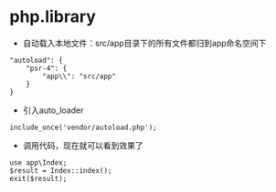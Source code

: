 # php.library

- 自动载入本地文件：src/app目录下的所有文件都归到app命名空间下
```
"autoload": {
    "psr-4": {
        "app\\": "src/app"
    }
}
```

- 引入auto_loader
```
include_once('vendor/autoload.php');
```

- 调用代码，现在就可以看到效果了
```
use app\Index;
$result = Index::index();
exit($result);
```
